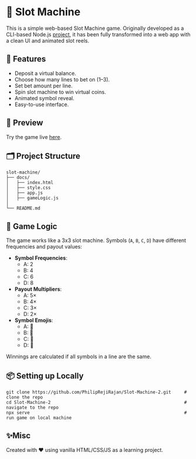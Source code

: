 # 🎰 Slot Machine

This is a simple web-based Slot Machine game. Originally developed as a CLI-based Node.js [project](https://github.com/PhilipRejiRajan/Slot-Machine), it has been fully transformed into a web app with a clean UI and animated slot reels.

## 🚀 Features

- Deposit a virtual balance.
- Choose how many lines to bet on (1–3).
- Set bet amount per line.
- Spin slot machine to win virtual coins.
- Animated symbol reveal.
- Easy-to-use interface.

## 👀 Preview

Try the game live [here](https://philiprejirajan.github.io/Slot-Machine-2/).

## 🗂️ Project Structure

```
slot-machine/
├── docs/
│   ├── index.html
│   ├── style.css
│   ├── app.js
│   ├── gameLogic.js
│
└── README.md
```

## 🧠 Game Logic

The game works like a 3x3 slot machine. Symbols (`A`, `B`, `C`, `D`) have different frequencies and payout values:

- **Symbol Frequencies**:
  - A: 2
  - B: 4
  - C: 6
  - D: 8
- **Payout Multipliers**:
  - A: 5×
  - B: 4×
  - C: 3×
  - D: 2×
- **Symbol Emojis**:
  - A: 💎
  - B: 🍒
  - C: 🍇
  - D: 🍋

Winnings are calculated if all symbols in a line are the same.

## 📦 Setting up Locally

```
git clone https://github.com/PhilipRejiRajan/Slot-Machine-2.git     # clone the repo
cd Slot-Machine-2                                                   # navigate to the repo
npx serve                                                           # run game on local machine
```

## ✨Misc

Created with ❤️ using vanilla HTML/CSS/JS as a learning project.
